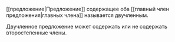 [[предложение|Предложение]] содержащее оба [[главный член предложения|главных члена]] называется двучленным.

Двучленное предложение может содержать или не содержать второстепенные члены.